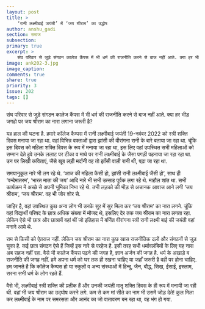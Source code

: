 ```yaml
---
layout: post
title: >
    ‘रानी लक्ष्मीबाई जयंती’ में ‘जय श्रीराम’ का उद्धोष
author: anshu_gadi
section: समाज
subsection:
primary: true
excerpt: >
    संघ परिवार से जुड़े संगठन कालेज कैंपस में भी धर्म की राजनीति करने से बाज नहीं आते. क्या हर भीड़ जगहो पर जय श्रीराम का नारा लगाना जरूरी है?
image: ank202-3.jpg
image_caption: 
comments: true
share: true
priority: 3
issue: 202
tags: []
---
```


संघ परिवार से जुड़े संगठन कालेज कैंपस में भी धर्म की राजनीति करने से बाज नहीं आते. क्या हर भीड़ जगहो पर जय श्रीराम का नारा लगाना जरूरी है?

यह हाल की घटना है. हमारे कॉलेज कैम्पस में रानी लक्ष्मीबाई जयंती 19-नवंबर 2022 को स्त्री शक्ति दिवस मनाया जा रहा था. वहां विभिन्न वक्ताओं द्वारा झांसी की वीरांगना रानी के बारे बताया जा रहा था.  चूंकि इस दिवस को महिला शक्ति दिवस के रूप में मनाया जा रहा था, इस लिए वहां उपस्थित सभी महिलाओं को सम्मान देते हुवे उनके ललाट पर टीका व माथे पर रानी लक्ष्मीबाई के जैसा पगड़ी पहनाया जा रहा रहा था. उन पर लिखी कविताएं, जैसे खूब लड़ी मर्दानी वह तो झाँसी वाली रानी थी, पढ़ा जा रहा था.  

समयानुकूल नारे भी लग रहे थे. ‘आज की महिला कैसी हो, झांसी रानी लक्ष्मीबाई जैसी हो’, साथ ही ‘वन्देमातरम’, ‘भारत माता की जय’ आदि नारे भी सभी उत्साह पूर्वक लगा रहे थे. माहौल शांत था. सभी कार्यक्रम में अच्छे से अपनी भूमिका निभा रहे थे. तभी लड़को की भीड़ से अचानक आवाज आने लगी ‘जय श्रीराम’, ‘जय श्रीराम’. वह भी जोर शोर से.  

जाहिर है, वहां उपस्थित कुछ अन्य लोग भी उनके सुर में सुर मिला कर ‘जय श्रीराम’ का नारा लगने. चूंकि वहां विद्यार्थी परिषद के छात्र अधिक संख्या में मौजद थे, इसलिए देर तक जय श्रीराम का नारा लगता रहा. लेकिन ऐसे भी छात्र और छात्रायें वहां थीं जो इतिहास में वर्णित वीरांगना स्त्री रानी लक्ष्मी बाई की जयंती वहां मनाने आये थे.

राम से किसी को ऐतराज नहीं. लेकिन जय श्रीराम का नारा कुछ खास राजनीतिक दलों और संगठनों से जुड़ चुका है. कई छात्र संगठन ऐसे हैं जिन्हें इस नारे से परहेज है. इसी तरह सभी धर्मावलंबियों के लिए यह नारा अब सहज नहीं रहा. वैसे भी कालेज कैंपस पढ़ने की जगह है, ज्ञान अर्जन की जगह है. धर्म के अखाड़े व राजनीति की जगह नहीं. हमे अपना धर्म को घर तक ही रखना चाहिए या जहाँ जरूरी है वही पर होना चाहिए. हम जानते है कि कॉलेज कैम्पस हो या स्कूलों व अन्य संस्थाओं में हिन्दू, जैन, बौद्ध, सिख, ईसाई, इस्लाम, सरना सभी धर्म के लोग रहते हैं.

वैसे भी, लक्ष्मीबाई स्त्री शक्ति की प्रतीक हैं और उनकी जयंती मातृ शक्ति दिवस के ही रूप में मनायी जा रही थी. वहां भी जय श्रीराम का उद्घोष करने लगे. कम से कम मां सीते का नाम भी उसमें जोड़ देते! कुल मिला कर लक्ष्मीबाई के नाम पर समरसता और आनंद का जो वातावरण बन रहा था, वह भंग हो गया.